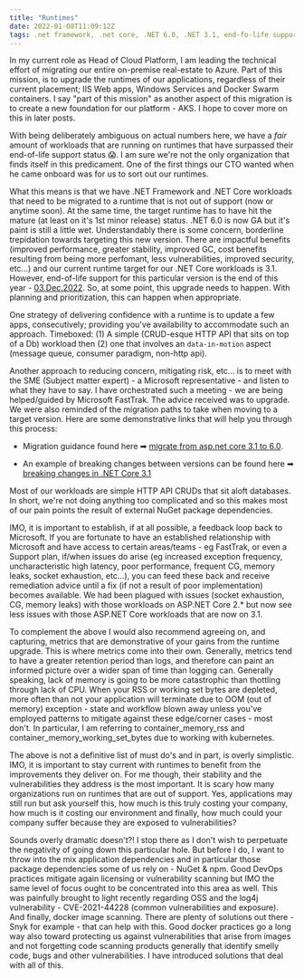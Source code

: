 ```yaml
---
title: "Runtimes"
date: 2022-01-08T11:09:12Z
tags: .net framework, .net core, .NET 6.0, .NET 3.1, end-fo-life support, linux, windows, syntax, self-hosted runner, cicd, microsoft fasttrak, code quality, image scanning, licensing, cve, nuget, npm
---
```


In my current role as Head of Cloud Platform, I am leading the technical effort of migrating our entire on-premise real-estate to Azure.  Part of this mission, is to upgrade the runtimes of our applications, regardless of their current placement; IIS Web apps, Windows Services and Docker Swarm containers.  I say "part of this mission" as another aspect of this migration is to create a new foundation for our platform - AKS.  I hope to cover more on this in later posts.

With being deliberately ambiguous on actual numbers here, we have a _fair_ amount of workloads that are running on runtimes that have surpassed their end-of-life support status 😱.  I am sure we're not the only organization that finds itself in this predicament.  One of the first things our CTO wanted when he came onboard was for us to sort out our runtimes.

What this means is that we have .NET Framework and .NET Core workloads that need to be migrated to a runtime that is not out of support (now or anytime soon).  At the same time, the target runtime has to have hit the mature (at least on it's 1st minor release) status.  .NET 6.0 is now GA but it's paint is still a little wet.  Understandably there is some concern, borderline trepidation towards targeting this new version.  There are impactful benefits (improved performance, greater stability, improved GC, cost benefits resulting from being more perfomant, less vulnerabilities, improved security, etc...) and our current runtime target for our .NET Core workloads is 3.1.  However, end-of-life support for this particular version is the end of this year - [03.Dec.2022](https://docs.microsoft.com/en-us/lifecycle/products/microsoft-net-and-net-core).  So, at some point, this upgrade needs to happen.  With planning and prioritization, this can happen when appropriate.

One strategy of delivering confidence with a runtime is to update a few apps, consecutively; providing you've availability to accommodate such an approach.  Timeboxed: (1) A simple (CRUD-esque HTTP API that sits on top of a Db) workload then (2) one that involves an `data-in-motion` aspect (message queue, consumer paradigm, non-http api).  

Another approach to reducing concern, mitigating risk, etc... is to meet with the SME (Subject matter expert) - a Microsoft representative - and listen to what they have to say.  I have orchestrated such a meeting - we are being helped/guided by Microsoft FastTrak.  The advice received was to upgrade.  We were also reminded of the migration paths to take when moving to a target version.  Here are some demonstrative links that will help you through this process:

- Migration guidance found here ➡ [migrate from asp.net core 3.1 to 6.0](https://docs.microsoft.com/en-us/aspnet/core/migration/31-to-60?view=aspnetcore-6.0&tabs=visual-studio).  

- An example of breaking changes between versions can be found here ➡ [breaking changes in .NET Core 3.1](https://docs.microsoft.com/en-us/dotnet/core/compatibility/3.1)

Most of our workloads are simple HTTP API CRUDs that sit aloft databases.  In short, we're not doing anything too complicated and so this makes most of our pain points the result of external NuGet package dependencies.

IMO, it is important to establish, if at all possible, a feedback loop back to Microsoft.  If you are fortunate to have an established relationship with Microsoft and have access to certain areas/teams - eg FastTrak, or even a Support plan, if/when issues do arise (eg increased exception frequency, uncharacteristic high latency, poor performance, frequent CG, memory leaks, socket exhaustion, etc...), you can feed these back and receive remediation advice until a fix (if not a result of poor implementation) becomes available.  We had been plagued with issues (socket exhaustion, CG, memory leaks) with those workloads on ASP.NET Core 2.* but now see less issues with those ASP.NET Core workloads that are now on 3.1.

To complement the above I would also recommend agreeing on, and capturing, metrics that are demonstrative of your gains from the runtime upgrade.  This is where metrics come into their own. Generally, metrics tend to have a greater retention period than logs, and therefore can paint an informed picture over a wider span of time than logging can.  Generally speaking, lack of memory is going to be more catastrophic than thottling through lack of CPU.  When your RSS or working set bytes are depleted, more often than not your application will terminate due to OOM (out of memory) exception - state and workflow blown away unless you've employed patterns to mitigate against these edge/corner cases - most don't.  In particular, I am referring to container_memory_rss and container_memory_working_set_bytes due to working with kubernetes.

The above is not a definitive list of must do's and in part, is overly simplistic. IMO, it is important to stay current with runtimes to benefit from the improvements they deliver on.  For me though, their stability and the vulnerabilities they address is the most important.  It is scary how many organizations run on runtimes that are out of support.  Yes, applications may still run but ask yourself this, how much is this truly costing your company, how much is it costing our environment and finally, how much could your company suffer because they are exposed to vulnerabilities?

Sounds overly dramatic doesn't?!  I stop there as I don't wish to perpetuate the negativity of going down this particular hole.  But before I do, I want to throw into the mix application dependencies and in particular those package dependencies some of us rely on - NuGet & npm.  Good DevOps practices mitigate again licensing or vulnerability scanning but IMO the same level of focus ought to be concentrated into this area as well.  This was painfully brought to light recently regarding OSS and the log4j vulnerability - CVE-2021-44228 (common vulnerabilities and exposure). And finally, docker image scanning.  There are plenty of solutions out there - Snyk for example - that can help with this.  Good docker practices go a long way also toward protecting us against vulnerabilities that arise from images and not forgetting code scanning products generally that identify smelly code, bugs and other vulnerabilities.  I have introduced solutions that deal with all of this.